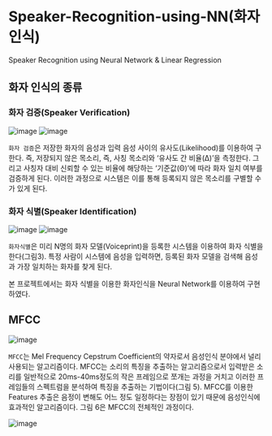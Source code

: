 # Speaker-Recognition-using-NN(화자 인식)
Speaker Recognition using Neural Network &amp; Linear Regression

## 화자 인식의 종류

### 화자 검증(Speaker Verification)
![image](https://user-images.githubusercontent.com/19161231/47407966-69831800-d798-11e8-99d3-f2eee7c8b69b.png)
![image](https://user-images.githubusercontent.com/19161231/47408073-d0083600-d798-11e8-8dc0-23bb62664bb4.png)

`화자 검증`은 저장한 화자의 음성과 입력 음성 사이의 유사도(Likelihood)를 이용하여 구한다. 
즉, 저장되지 않은 목소리, 즉, 사칭 목소리와  ‘유사도 간 비율(Δ)’을 측정한다. 그리고 사칭자 대비 신뢰할 수 있는 비율에 해당하는 ‘기준값(Θ)’에 따라 화자 일치 여부를 검증하게 된다. 이러한 과정으로 시스템은 이를 통해 등록되지 않은 목소리를 구별할 수가 있게 된다.


### 화자 식별(Speaker Identification)
![image](https://user-images.githubusercontent.com/19161231/47408080-d3032680-d798-11e8-92ce-c3a28712fe18.png)
![image](https://user-images.githubusercontent.com/19161231/47408093-e0201580-d798-11e8-9fff-e671183c5c5a.png)

`화자식별`은 미리 N명의 화자 모델(Voiceprint)을 등록한 시스템을 이용하여 화자 식별을 한다(그림3). 특정 사람이 시스템에 음성을 입력하면, 등록된 화자 모델을 검색해 음성과 가장 일치하는 화자를 찾게 된다. 

본 프로젝트에서는 화자 식별을 이용한 화자인식을 Neural Network를 이용하여 구현하였다.




## MFCC
![image](https://user-images.githubusercontent.com/19161231/47408156-165d9500-d799-11e8-8461-8c7699ea3ee4.png)

`MFCC`는 Mel Frequency Cepstrum Coefficient의 약자로서 음성인식 분야에서 널리 사용되는 알고리즘이다. 
MFCC는 소리의 특징을 추출하는 알고리즘으로서 입력받은 소리를 일반적으로 20ms-40ms정도의 작은 프레임으로 쪼개는 과정을 거치고 이러한 프레임들의 스펙트럼을 분석하여 특징을 추출하는 기법이다(그림 5). MFCC를 이용한 Features 추출은 음정이 변해도 어느 정도 일정하다는 장점이 있기 때문에 음성인식에 효과적인 알고리즘이다. 그림 6은 MFCC의 전체적인 과정이다.

![image](https://user-images.githubusercontent.com/19161231/47408174-2d9c8280-d799-11e8-8c18-a75dbe8fdba7.png)
